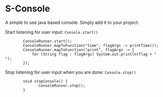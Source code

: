 # S-Console
A simple to use java based console. Simply add it to your project.

Start listening for user input: `Console.start()`


```
        ConsoleRunner.start();
        ConsoleRunner.mapToFunction("time", flagArgs -> printTime());
        ConsoleRunner.mapToFunction("print", flagArgs -> {
            for (String flag : flagArgs) System.out.println(flag + " ");
        });
```

Stop listening for user input when you are done: `Console.stop()`

```
        void stopConsole() {
               ConsoleRunner.stop();
        }
```

